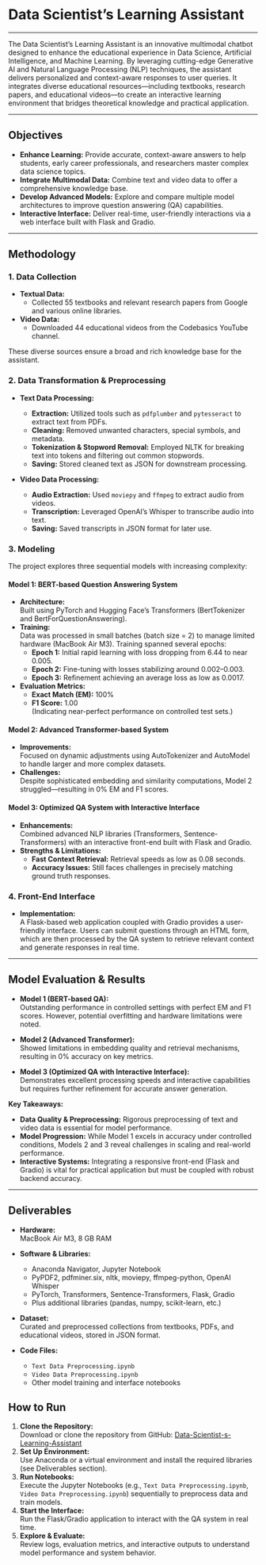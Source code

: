 # Data Scientist’s Learning Assistant
---
The Data Scientist’s Learning Assistant is an innovative multimodal chatbot designed to enhance the educational experience in Data Science, Artificial Intelligence, and Machine Learning. By leveraging cutting-edge Generative AI and Natural Language Processing (NLP) techniques, the assistant delivers personalized and context-aware responses to user queries. It integrates diverse educational resources—including textbooks, research papers, and educational videos—to create an interactive learning environment that bridges theoretical knowledge and practical application.

---

## Objectives
- **Enhance Learning:** Provide accurate, context-aware answers to help students, early career professionals, and researchers master complex data science topics.
- **Integrate Multimodal Data:** Combine text and video data to offer a comprehensive knowledge base.
- **Develop Advanced Models:** Explore and compare multiple model architectures to improve question answering (QA) capabilities.
- **Interactive Interface:** Deliver real-time, user-friendly interactions via a web interface built with Flask and Gradio.

---

## Methodology

### 1. Data Collection
- **Textual Data:**  
  - Collected 55 textbooks and relevant research papers from Google and various online libraries.
- **Video Data:**  
  - Downloaded 44 educational videos from the Codebasics YouTube channel.
  
These diverse sources ensure a broad and rich knowledge base for the assistant.

### 2. Data Transformation & Preprocessing
- **Text Data Processing:**
  - **Extraction:** Utilized tools such as `pdfplumber` and `pytesseract` to extract text from PDFs.
  - **Cleaning:** Removed unwanted characters, special symbols, and metadata.
  - **Tokenization & Stopword Removal:** Employed NLTK for breaking text into tokens and filtering out common stopwords.
  - **Saving:** Stored cleaned text as JSON for downstream processing.
  
- **Video Data Processing:**
  - **Audio Extraction:** Used `moviepy` and `ffmpeg` to extract audio from videos.
  - **Transcription:** Leveraged OpenAI’s Whisper to transcribe audio into text.
  - **Saving:** Saved transcripts in JSON format for later use.

### 3. Modeling
The project explores three sequential models with increasing complexity:

#### Model 1: BERT-based Question Answering System
- **Architecture:**  
  Built using PyTorch and Hugging Face’s Transformers (BertTokenizer and BertForQuestionAnswering).
- **Training:**  
  Data was processed in small batches (batch size = 2) to manage limited hardware (MacBook Air M3). Training spanned several epochs:
  - **Epoch 1:** Initial rapid learning with loss dropping from 6.44 to near 0.005.
  - **Epoch 2:** Fine-tuning with losses stabilizing around 0.002–0.003.
  - **Epoch 3:** Refinement achieving an average loss as low as 0.0017.
- **Evaluation Metrics:**  
  - **Exact Match (EM):** 100%
  - **F1 Score:** 1.00  
  (Indicating near-perfect performance on controlled test sets.)

#### Model 2: Advanced Transformer-based System
- **Improvements:**  
  Focused on dynamic adjustments using AutoTokenizer and AutoModel to handle larger and more complex datasets.
- **Challenges:**  
  Despite sophisticated embedding and similarity computations, Model 2 struggled—resulting in 0% EM and F1 scores.

#### Model 3: Optimized QA System with Interactive Interface
- **Enhancements:**  
  Combined advanced NLP libraries (Transformers, Sentence-Transformers) with an interactive front-end built with Flask and Gradio.
- **Strengths & Limitations:**  
  - **Fast Context Retrieval:** Retrieval speeds as low as 0.08 seconds.
  - **Accuracy Issues:** Still faces challenges in precisely matching ground truth responses.
  
### 4. Front-End Interface
- **Implementation:**  
  A Flask-based web application coupled with Gradio provides a user-friendly interface. Users can submit questions through an HTML form, which are then processed by the QA system to retrieve relevant context and generate responses in real time.

---

## Model Evaluation & Results

- **Model 1 (BERT-based QA):**  
  Outstanding performance in controlled settings with perfect EM and F1 scores. However, potential overfitting and hardware limitations were noted.
  
- **Model 2 (Advanced Transformer):**  
  Showed limitations in embedding quality and retrieval mechanisms, resulting in 0% accuracy on key metrics.
  
- **Model 3 (Optimized QA with Interactive Interface):**  
  Demonstrates excellent processing speeds and interactive capabilities but requires further refinement for accurate answer generation.

**Key Takeaways:**
- **Data Quality & Preprocessing:** Rigorous preprocessing of text and video data is essential for model performance.
- **Model Progression:** While Model 1 excels in accuracy under controlled conditions, Models 2 and 3 reveal challenges in scaling and real-world performance.
- **Interactive Systems:** Integrating a responsive front-end (Flask and Gradio) is vital for practical application but must be coupled with robust backend accuracy.

---

## Deliverables

- **Hardware:**  
  MacBook Air M3, 8 GB RAM

- **Software & Libraries:**  
  - Anaconda Navigator, Jupyter Notebook
  - PyPDF2, pdfminer.six, nltk, moviepy, ffmpeg-python, OpenAI Whisper
  - PyTorch, Transformers, Sentence-Transformers, Flask, Gradio
  - Plus additional libraries (pandas, numpy, scikit-learn, etc.)

- **Dataset:**  
  Curated and preprocessed collections from textbooks, PDFs, and educational videos, stored in JSON format.

- **Code Files:**
  - `Text Data Preprocessing.ipynb`
  - `Video Data Preprocessing.ipynb`
  - Other model training and interface notebooks

 ## How to Run
1. **Clone the Repository:**  
   Download or clone the repository from GitHub: [Data-Scientist-s-Learning-Assistant](https://github.com/SomitaChaudhari/Data-Scientist-s-Learning-Assistant)
2. **Set Up Environment:**  
   Use Anaconda or a virtual environment and install the required libraries (see Deliverables section).
3. **Run Notebooks:**  
   Execute the Jupyter Notebooks (e.g., `Text Data Preprocessing.ipynb`, `Video Data Preprocessing.ipynb`) sequentially to preprocess data and train models.
4. **Start the Interface:**  
   Run the Flask/Gradio application to interact with the QA system in real time.
5. **Explore & Evaluate:**  
   Review logs, evaluation metrics, and interactive outputs to understand model performance and system behavior.
